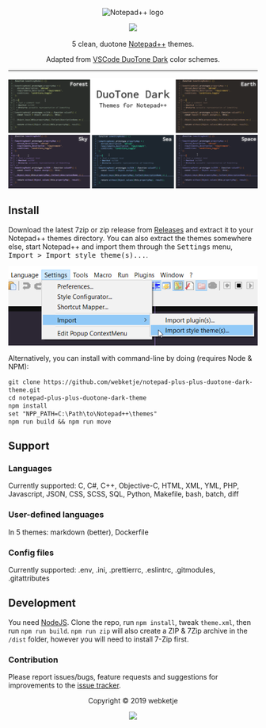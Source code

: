 <p align="center"><img src="https://notepad-plus-plus.org/images/logo.svg" width="96" height="84" alt="Notepad++ logo"/></p>
<p align="center">
  <a href="https://github.com/webketje/notepad-plus-plus-duotone-dark-theme/releases/latest">
    <img src="https://img.shields.io/github/v/release/webketje/notepad-plus-plus-duotone-dark-theme?sort=semver&style=flat-square"/>
  </a>
</p>
<p align="center">5 clean, duotone <a href="https://notepad-plus-plus.org">Notepad++</a> themes.</p>
<p align="center">Adapted from <a href="https://github.com/sallar/vscode-duotone-dark">VSCode DuoTone Dark</a> color schemes.</p>

---

![Screenshot](assets/duotone-dark-for-notepad-plus-plus.png)

## Install

Download the latest 7zip or zip release from [Releases](https://github.com/webketje/notepad-plus-plus-duotone-dark-theme/releases/latest) and extract it to your Notepad++ themes directory.
You can also extract the themes somewhere else, start Notepad++ and import them through the <kbd>Settings</kbd> menu, <kbd>Import > Import style theme(s)...</kbd>.

![](assets/install-npp.png)

Alternatively, you can install with command-line by doing (requires Node & NPM):

```batch
git clone https://github.com/webketje/notepad-plus-plus-duotone-dark-theme.git
cd notepad-plus-plus-duotone-dark-theme
npm install
set "NPP_PATH=C:\Path\to\Notepad++\themes"
npm run build && npm run move
```

## Support

### Languages

Currently supported: C, C#, C++, Objective-C, HTML, XML, YML, PHP, Javascript, JSON, CSS, SCSS, SQL, Python, Makefile, bash, batch, diff

### User-defined languages

In 5 themes: markdown (better), Dockerfile

### Config files

Currently supported: .env, .ini, .prettierrc, .eslintrc, .gitmodules, .gitattributes

## Development

You need [NodeJS](https://nodejs.org). Clone the repo, run `npm install`, tweak `theme.xml`, then run `npm run build`. `npm run zip` will also create a ZIP & 7Zip archive in the `/dist` folder, however you will need to install 7-Zip first.

### Contribution

Please report issues/bugs, feature requests and suggestions for improvements to the [issue tracker](https://github.com/webketje/notepad-plus-plus-duotone-dark-theme/issues).

<p align="center">Copyright &copy; 2019 webketje</p>

<p align="center">
  <a href="https://github.com/webketje/notepad-plus-plus-duotone-dark-theme/LICENSE">
    <img src="https://img.shields.io/badge/License-MIT-5E81AC.svg?style=flat-square"/>
  </a>
</p>
